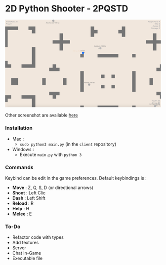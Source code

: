 # 2D Python Shooter - 2PQSTD

![screenshot](docs/images/screenshot-02-20-1.png)

Other screenshot are available [here](docs/images)

### Installation
- Mac :
	 - `sudo python3 main.py` (in the `client` repository)
- Windows :
    - Execute `main.py` with `python 3`

### Commands
Keybind can be edit in the game preferences.
Default keybindings is :
- __Move__  : Z, Q, S, D (or directional arrows)
- __Shoot__ : Left Clic
- __Dash__ : Left Shift
- __Reload__ : R
- __Help__ : H
- __Melee__ : E

### To-Do
- Refactor code with types
- Add textures
- Server
- Chat In-Game
- Executable file
